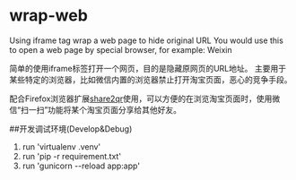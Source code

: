 # wrap-web
Using iframe tag wrap a web page to hide original URL
You would use this to open a web page by special browser, for example: Weixin

简单的使用iframe标签打开一个网页，目的是隐藏原网页的URL地址。
主要用于某些特定的浏览器，比如微信内置的浏览器禁止打开淘宝页面，恶心的竞争手段。

配合Firefox浏览器扩展[share2qr]("https://github.com/jt6562/share2QR")使用，可以方便的在浏览淘宝页面时，使用微信“扫一扫”功能将某个淘宝页面分享给其他好友。

##开发调试环境(Develop&Debug)
1. run 'virtualenv .venv'
2. run 'pip -r requirement.txt'
3. run 'gunicorn --reload app:app'
